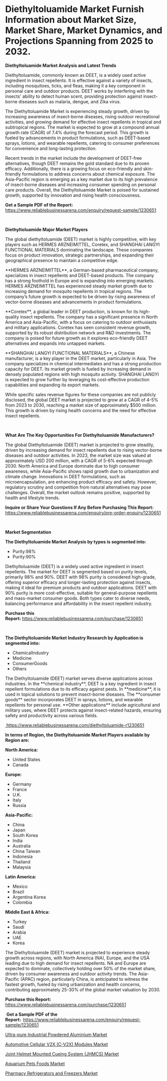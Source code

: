 <p><h1>Diethyltoluamide Market Furnish Information about Market Size, Market Share, Market Dynamics, and Projections Spanning from 2025 to 2032.</h1></p><p><strong>Diethyltoluamide Market Analysis and Latest Trends</strong></p>
<p><p>Diethyltoluamide, commonly known as DEET, is a widely used active ingredient in insect repellents. It is effective against a variety of insects, including mosquitoes, ticks, and fleas, making it a key component in personal care and outdoor products. DEET works by interfering with the insects' ability to detect human scent, providing protection against insect-borne diseases such as malaria, dengue, and Zika virus.</p><p>The Diethyltoluamide Market is experiencing steady growth, driven by increasing awareness of insect-borne diseases, rising outdoor recreational activities, and growing demand for effective insect repellents in tropical and subtropical regions. The market is expected to grow at a compound annual growth rate (CAGR) of 7.4% during the forecast period. This growth is fueled by advancements in product formulations, such as DEET-based sprays, lotions, and wearable repellents, catering to consumer preferences for convenience and long-lasting protection.</p><p>Recent trends in the market include the development of DEET-free alternatives, though DEET remains the gold standard due to its proven efficacy. Additionally, there is a growing focus on eco-friendly and skin-friendly formulations to address concerns about chemical exposure. The Asia-Pacific region is emerging as a key market due to its high prevalence of insect-borne diseases and increasing consumer spending on personal care products. Overall, the Diethyltoluamide Market is poised for sustained growth, supported by innovation and rising health consciousness.</p></p>
<p><strong>Get a Sample PDF of the Report:&nbsp;</strong> <a href="https://www.reliablebusinessarena.com/enquiry/request-sample/1230651?utm_campaign=2126&utm_medium=2&utm_source=Github&utm_content=ia&utm_term=25012025&utm_id=diethyltoluamide">https://www.reliablebusinessarena.com/enquiry/request-sample/1230651</a></p>
<p>&nbsp;</p>
<p><strong>Diethyltoluamide Major Market Players</strong></p>
<p><p>The global diethyltoluamide (DEET) market is highly competitive, with key players such as HERMES ARZNEIMITTEL, Coretex, and SHANGHAI LANGYI FUNCTIONAL MATERIALS dominating the landscape. These companies focus on product innovation, strategic partnerships, and expanding their geographical presence to maintain a competitive edge.</p><p>**HERMES ARZNEIMITTEL**, a German-based pharmaceutical company, specializes in insect repellents and DEET-based products. The company has a strong foothold in Europe and is expanding into emerging markets. HERMES ARZNEIMITTEL has experienced steady market growth due to increasing demand for mosquito repellents in tropical regions. The company’s future growth is expected to be driven by rising awareness of vector-borne diseases and advancements in product formulations.</p><p>**Coretex**, a global leader in DEET production, is known for its high-quality insect repellents. The company has a significant presence in North America and Asia-Pacific, with a focus on catering to outdoor enthusiasts and military applications. Coretex has seen consistent revenue growth, supported by its robust distribution network and R&D investments. The company is poised for future growth as it explores eco-friendly DEET alternatives and expands into untapped markets.</p><p>**SHANGHAI LANGYI FUNCTIONAL MATERIALS**, a Chinese manufacturer, is a key player in the DEET market, particularly in Asia. The company specializes in chemical intermediates and has a strong production capacity for DEET. Its market growth is fueled by increasing demand in densely populated regions with high mosquito activity. SHANGHAI LANGYI is expected to grow further by leveraging its cost-effective production capabilities and expanding its export markets.</p><p>While specific sales revenue figures for these companies are not publicly disclosed, the global DEET market is projected to grow at a CAGR of 4-5% from 2023 to 2030, reaching a market size of approximately $500 million. This growth is driven by rising health concerns and the need for effective insect repellents.</p></p>
<p>&nbsp;</p>
<p><strong>What Are The Key Opportunities For Diethyltoluamide Manufacturers?</strong></p>
<p><p>The global Diethyltoluamide (DEET) market is projected to grow steadily, driven by increasing demand for insect repellents due to rising vector-borne diseases and outdoor activities. In 2023, the market size was valued at approximately USD 200 million, with a CAGR of 5-6% expected through 2030. North America and Europe dominate due to high consumer awareness, while Asia-Pacific shows rapid growth due to urbanization and climate change. Innovations in DEET formulations, such as microencapsulation, are enhancing product efficacy and safety. However, regulatory scrutiny and competition from natural alternatives may pose challenges. Overall, the market outlook remains positive, supported by health and lifestyle trends.</p></p>
<p><strong>Inquire or Share Your Questions If Any Before Purchasing This Report:</strong> <a href="https://www.reliablebusinessarena.com/enquiry/pre-order-enquiry/1230651?utm_campaign=2126&utm_medium=2&utm_source=Github&utm_content=ia&utm_term=25012025&utm_id=diethyltoluamide">https://www.reliablebusinessarena.com/enquiry/pre-order-enquiry/1230651</a></p>
<p>&nbsp;</p>
<p><strong>Market Segmentation</strong></p>
<p><strong>The Diethyltoluamide Market Analysis by types is segmented into:</strong></p>
<p><ul><li>Purity:98%</li><li>Purity:90%</li></ul></p>
<p><p>Diethyltoluamide (DEET) is a widely used active ingredient in insect repellents. The market for DEET is segmented based on purity levels, primarily 98% and 90%. DEET with 98% purity is considered high-grade, offering superior efficacy and longer-lasting protection against insects, making it ideal for premium products and outdoor applications. DEET with 90% purity is more cost-effective, suitable for general-purpose repellents and mass-market consumer goods. Both types cater to diverse needs, balancing performance and affordability in the insect repellent industry.</p></p>
<p><strong>Purchase this Report:&nbsp;</strong><a href="https://www.reliablebusinessarena.com/purchase/1230651?utm_campaign=2126&utm_medium=2&utm_source=Github&utm_content=ia&utm_term=25012025&utm_id=diethyltoluamide">https://www.reliablebusinessarena.com/purchase/1230651</a></p>
<p>&nbsp;</p>
<p><strong>The Diethyltoluamide Market Industry Research by Application is segmented into:</strong></p>
<p><ul><li>ChemicalIndustry</li><li>Medicine</li><li>ConsumerGoods</li><li>Others</li></ul></p>
<p><p>The Diethyltoluamide (DEET) market serves diverse applications across industries. In the **chemical industry**, DEET is a key ingredient in insect repellent formulations due to its efficacy against pests. In **medicine**, it is used in topical solutions to prevent insect-borne diseases. The **consumer goods** sector incorporates DEET in sprays, lotions, and wearable repellents for personal use. **Other applications** include agricultural and military uses, where DEET protects against insect-related hazards, ensuring safety and productivity across various fields.</p></p>
<p><a href="https://www.reliablebusinessarena.com/diethyltoluamide-r1230651?utm_campaign=2126&utm_medium=2&utm_source=Github&utm_content=ia&utm_term=25012025&utm_id=diethyltoluamide">&nbsp;https://www.reliablebusinessarena.com/diethyltoluamide-r1230651</a></p>
<p><strong>In terms of Region, the Diethyltoluamide Market Players available by Region are:</strong></p>
<p>
    <p> <strong> North America: </strong>
        <ul>
            <li>United States</li>
            <li>Canada</li>
        </ul>
        </p> 
    <p> <strong> Europe: </strong>
        <ul>
            <li>Germany</li>
            <li>France</li>
            <li>U.K.</li>
            <li>Italy</li>
            <li>Russia</li>
        </ul>
        </p> 
    <p> <strong> Asia-Pacific: </strong>
        <ul>
            <li>China</li>
            <li>Japan</li>
            <li>South Korea</li>
            <li>India</li>
            <li>Australia</li>
            <li>China Taiwan</li>
            <li>Indonesia</li>
            <li>Thailand</li>
            <li>Malaysia</li>
        </ul>
        </p> 
    <p> <strong> Latin America: </strong>
        <ul>
            <li>Mexico</li>
            <li>Brazil</li>
            <li>Argentina Korea</li>
            <li>Colombia</li>
        </ul>
        </p> 
    <p> <strong> Middle East & Africa: </strong>
        <ul>
            <li>Turkey</li>
            <li>Saudi</li>
            <li>Arabia</li>
            <li>UAE</li>
            <li>Korea</li>
        </ul>
    </p>
    </p>
<p><p>The Diethyltoluamide (DEET) market is projected to experience steady growth across regions, with North America (NA), Europe, and the USA leading due to high demand for insect repellents. NA and Europe are expected to dominate, collectively holding over 50% of the market share, driven by consumer awareness and outdoor activity trends. The Asia-Pacific (APAC) region, particularly China, is anticipated to witness the fastest growth, fueled by rising urbanization and health concerns, contributing approximately 25-30% of the global market valuation by 2030.</p></p>
<p><strong>Purchase this Report: </strong><a href="https://www.reliablebusinessarena.com/purchase/1230651?utm_campaign=2126&utm_medium=2&utm_source=Github&utm_content=ia&utm_term=25012025&utm_id=diethyltoluamide">https://www.reliablebusinessarena.com/purchase/1230651</a></p>
<p>&nbsp;<strong>Get a Sample PDF of the Report:&nbsp;&nbsp;</strong><a href="https://www.reliablebusinessarena.com/enquiry/request-sample/1230651?utm_campaign=2126&utm_medium=2&utm_source=Github&utm_content=ia&utm_term=25012025&utm_id=diethyltoluamide">https://www.reliablebusinessarena.com/enquiry/request-sample/1230651</a></p>
<p><strong></strong></p>
<p><p><a href="https://www.linkedin.com/pulse/ultra-pure-industrial-powdered-aluminium-market-size-growing-uvhse?utm_campaign=2126&utm_medium=2&utm_source=Github&utm_content=ia&utm_term=25012025&utm_id=diethyltoluamide">Ultra-pure Industrial Powdered Aluminium Market</a></p><p><a href="https://www.linkedin.com/pulse/automotive-cellular-v2x-c-v2x-modules-market-outlook-strategic-yo7jc?utm_campaign=2126&utm_medium=2&utm_source=Github&utm_content=ia&utm_term=25012025&utm_id=diethyltoluamide">Automotive Cellular V2X (C-V2X) Modules Market</a></p><p><a href="https://www.linkedin.com/pulse/outlook-joint-helmet-mounted-cueing-system-jhmcs-market-wncpc?utm_campaign=2126&utm_medium=2&utm_source=Github&utm_content=ia&utm_term=25012025&utm_id=diethyltoluamide">Joint Helmet Mounted Cueing System (JHMCS) Market</a></p><p><a href="https://www.linkedin.com/pulse/aquarium-pets-foods-market-revenue-demand-forecast-5-cagr-dyk0e?utm_campaign=2126&utm_medium=2&utm_source=Github&utm_content=ia&utm_term=25012025&utm_id=diethyltoluamide">Aquarium Pets Foods Market</a></p><p><a href="https://www.linkedin.com/pulse/growth-opportunities-challenges-pharmacy-refrigerators-4cezc?utm_campaign=2126&utm_medium=2&utm_source=Github&utm_content=ia&utm_term=25012025&utm_id=diethyltoluamide">Pharmacy Refrigerators and Freezers Market</a></p></p>